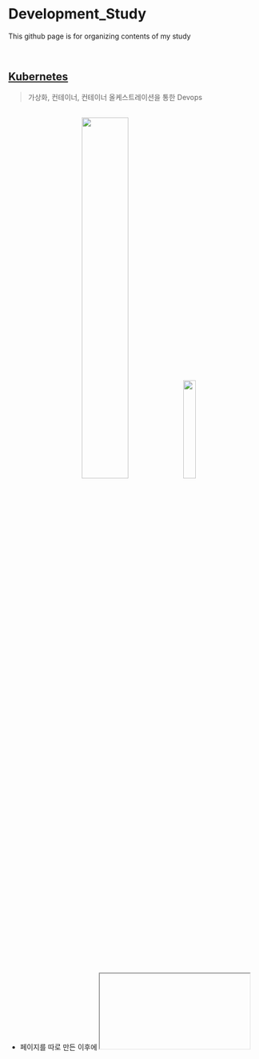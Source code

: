 # Development_Study
This github page is for organizing contents of my study

<br>

## [Kubernetes](https://github.com/PoSungKim/development_study/tree/main/Kubernetes)
> 가상화, 컨테이너, 컨테이너 올케스트레이션을 통한 Devops

<br/>
<div align="center">
  <img width = "43%" src="https://user-images.githubusercontent.com/37537227/124487841-23583080-ddea-11eb-8a30-6dec7da08930.png" />
  <img width = "22.4%" src="https://user-images.githubusercontent.com/37537227/124487729-07548f00-ddea-11eb-8972-a1cb1eb16cba.jpeg" />
</div>
<br/>

* 페이지를 따로 만든 이후에 <iframe>의 src 속성으로 불러오기 및 시각화 가능


<br>

## [Tableau](https://github.com/PoSungKim/development_study/tree/main/Tableau)
> HTML <iframe> 태그를 통한 Tableau 활용

<br/>
<div align="center">
  <img width = "45%" src="https://user-images.githubusercontent.com/37537227/123351229-a29e6680-d597-11eb-806f-eaa4126f30f9.png" />
  <img width = "18%" src="https://user-images.githubusercontent.com/37537227/123351739-c615e100-d598-11eb-9b00-0daf1ad64959.png" />
</div>
<br/>

* 페이지를 따로 만든 이후에 <iframe>의 src 속성으로 불러오기 및 시각화 가능

<hr>
  
## [Vi](https://github.com/PoSungKim/development_study/tree/main/Vi)

<br/>  
  
> Vi 편집 모드 
* 터미널에서 CLI 명령어 편집 및 프로그램 소스 코드 편집 등에 유용하게 사용 가능
<hr>

## [Shell](https://github.com/PoSungKim/development_study/tree/main/Shell)
> Shell Script
<br/>
<div align="center">
  <img width = "37.5%" src="https://user-images.githubusercontent.com/37537227/125379236-1f6c7580-e3cb-11eb-8b91-8140d6d16313.png" />
  <img width = "18%" src="https://user-images.githubusercontent.com/37537227/125379056-cac8fa80-e3ca-11eb-94cb-226f6871759e.png" />
</div>
<br/>
* Shell 명령어를 통해 System Software 쪽 제어 가능

<hr>

## [React](https://github.com/PoSungKim/development_study/tree/main/React)
> Frontend Server로 React
* TypeScript + Functional Component + Styled Component + Tableau API
<hr>

## [Spring](https://github.com/PoSungKim/development_study/tree/main/Spring)
> Backend Server로 Spring (기본 기능)

 <br/>
<div align="center">
  <img width = "50%" src="https://user-images.githubusercontent.com/37537227/124357922-e27ce200-dc58-11eb-8fba-55f300bf4d9c.png">
  <img width = "17.2%" src="https://user-images.githubusercontent.com/37537227/124357900-c9743100-dc58-11eb-98e1-6ee069b8bcc0.png" />
</div>
<br/>

* MyBatis (SQL문 작성 위주)
<hr>

## [Django](https://github.com/PoSungKim/development_study/tree/main/Django)
> Backend Server로 Django (기본 데이터 분석 및 ML/AL 관련 기능)
* ORM (Object-Relational Mapping, Driver 사용 위주)
<hr>

## [Oracle](https://github.com/PoSungKim/algorithm_review/blob/master/c%2B%2B/0.note.md)
> PL/SQL + Procedure + Trigger + ERD Cloud (설계)
<hr>

## [Configuration Management](https://github.com/PoSungKim/development_study/tree/main/Configuration%20Management)
> Git + SVN
<hr>
